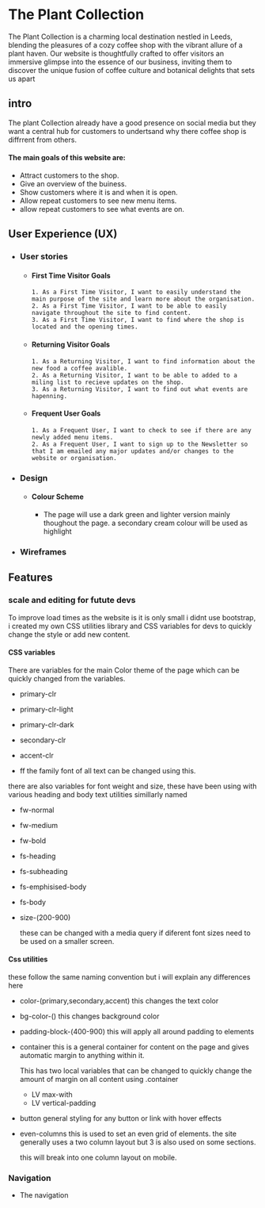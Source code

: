 # The Plant Collection

The Plant Collection is a charming local destination nestled in Leeds, blending the pleasures of a cozy coffee shop with the vibrant allure of a plant haven. Our website is thoughtfully crafted to offer visitors an immersive glimpse into the essence of our business, inviting them to discover the unique fusion of coffee culture and botanical delights that sets us apart

## intro

The plant Collection already have a good presence on social media but they want a central hub for customers to undertsand why there coffee shop is diffrrent from others.

#### The main goals of this website are:

- Attract customers to the shop.
- Give an overview of the buiness.
- Show customers where it is and when it is open.
- Allow repeat customers to see new menu items.
- allow repeat customers to see what events are on.

## User Experience (UX)

- ### User stories

  - #### First Time Visitor Goals

        1. As a First Time Visitor, I want to easily understand the main purpose of the site and learn more about the organisation.
        2. As a First Time Visitor, I want to be able to easily navigate throughout the site to find content.
        3. As a First Time Visitor, I want to find where the shop is located and the opening times.

  - #### Returning Visitor Goals

        1. As a Returning Visitor, I want to find information about the new food a coffee avalible.
        2. As a Returning Visitor, I want to be able to added to a miling list to recieve updates on the shop.
        3. As a Returning Visitor, I want to find out what events are hapenning.

  - #### Frequent User Goals

        1. As a Frequent User, I want to check to see if there are any newly added menu items.
        2. As a Frequent User, I want to sign up to the Newsletter so that I am emailed any major updates and/or changes to the website or organisation.

- ### Design

  - #### Colour Scheme
    - The page will use a dark green and lighter version mainly thoughout the page. a secondary cream colour will be used as highlight

- ### Wireframes

## Features

### scale and editing for futute devs

To improve load times as the website is it is only small i didnt use bootstrap, i created my own CSS utilities library and CSS variables for devs to quickly change the style or add new content.

#### CSS variables

There are variables for the main Color theme of the page which can be quickly changed from the variables.

- primary-clr
- primary-clr-light
- primary-clr-dark
- secondary-clr
- accent-clr

- ff
  the family font of all text can be changed using this.

there are also variables for font weight and size, these have been using with various heading and body text utilities simillarly named

- fw-normal
- fw-medium
- fw-bold

- fs-heading
- fs-subheading
- fs-emphisised-body
- fs-body
- size-(200-900)

  these can be changed with a media query if diferent font sizes need to be used on a smaller screen.

#### Css utilities

these follow the same naming convention but i will explain any differences here

- color-(primary,secondary,accent)
  this changes the text color

- bg-color-()
  this changes background color
- padding-block-(400-900)
  this will apply all around padding to elements

- container
  this is a general container for content on the page and gives automatic margin to anything within it.

  This has two local variables that can be changed to quickly change the amount of margin on all content using .container

  - LV max-with
  - LV vertical-padding

- button
  general styling for any button or link with hover effects

- even-columns
  this is used to set an even grid of elements. the site generally uses a two column layout but 3 is also used on some sections.

  this will break into one column layout on mobile.

### Navigation 
- The navigation 